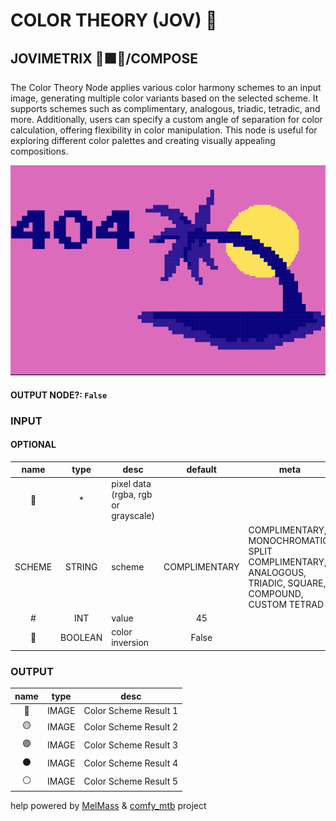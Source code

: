 # COLOR THEORY (JOV) 🛞

## JOVIMETRIX 🔺🟩🔵/COMPOSE

The Color Theory Node applies various color harmony schemes to an input image, generating multiple color variants based on the selected scheme. It supports schemes such as complimentary, analogous, triadic, tetradic, and more. Additionally, users can specify a custom angle of separation for color calculation, offering flexibility in color manipulation. This node is useful for exploring different color palettes and creating visually appealing compositions.

![COLOR THEORY](./COLOR%20THEORY.png)

#### OUTPUT NODE?: `False`

### INPUT

#### OPTIONAL

name | type | desc | default | meta
:---:|:---:|---|:---:|---
👾 | * | pixel data (rgba, rgb or<br>grayscale) |  | 
SCHEME | STRING | scheme | COMPLIMENTARY | COMPLIMENTARY, MONOCHROMATIC,<br>SPLIT COMPLIMENTARY, ANALOGOUS,<br>TRIADIC, SQUARE, COMPOUND,<br>CUSTOM TETRAD
\# | INT | value | 45 | 
🔳 | BOOLEAN | color inversion | False | 

### OUTPUT

name | type | desc
:---:|:---:|---
🔵 | IMAGE | Color Scheme Result 1 
🟡 | IMAGE | Color Scheme Result 2 
🟣 | IMAGE | Color Scheme Result 3 
⚫️ | IMAGE | Color Scheme Result 4 
⚪ | IMAGE | Color Scheme Result 5 

help powered by [MelMass](https://github.com/melMass) & [comfy_mtb](https://github.com/melMass/comfy_mtb) project